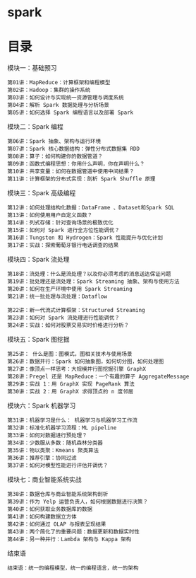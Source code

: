 # spark
# 目录

模块一：基础预习
    
    第01讲：MapReduce：计算框架和编程模型
    第02讲：Hadoop：集群的操作系统
    第03讲：如何设计与实现统一资源管理与调度系统
    第04讲：解析 Spark 数据处理与分析场景
    第05讲：如何选择 Spark 编程语言以及部署 Spark
    
模块二：Spark 编程
    
    第06讲：Spark 抽象、架构与运行环境
    第07讲：Spark 核心数据结构：弹性分布式数据集 RDD
    第08讲：算子：如何构建你的数据管道？
    第09讲：函数式编程思想：你用什么声明，你在声明什么？
    第10讲：共享变量：如何在数据管道中使用中间结果？
    第11讲：计算框架的分布式实现：剖析 Spark Shuffle 原理
    
模块三：Spark 高级编程

    第12讲：如何处理结构化数据：DataFrame 、Dataset和Spark SQL
    第13讲：如何使用用户自定义函数？
    第14讲：列式存储：针对查询场景的极致优化
    第15讲：如何对 Spark 进行全方位性能调优？
    第16讲：Tungsten 和 Hydrogen：Spark 性能提升与优化计划
    第17讲：实战：探索葡萄牙银行电话调查的结果
    
模块四：Spark 流处理
    
    第18讲：流处理：什么是流处理？以及你必须考虑的消息送达保证问题
    第19讲：批处理还是流处理：Spark Streaming 抽象、架构与使用方法
    第20讲：如何在生产环境中使用 Spark Streaming
    第21讲：统一批处理与流处理：Dataflow

    第22讲：新一代流式计算框架：Structured Streaming
    第23讲：如何对 Spark 流处理进行性能调优？
    第24讲：实战：如何对股票交易实时价格进行分析？
    
模块五：Spark 图挖掘

    第25讲： 什么是图：图模式，图相关技术与使用场景
    第26讲：数据并行：Spark 如何抽象图，如何切分图，如何处理图
    第27讲：像顶点一样思考：大规模并行图挖掘引擎 GraphX
    第28讲：Pregel 还是 MapReduce：一个有趣的算子 AggregateMessage
    第29讲：实战 1：用 GraphX 实现 PageRank 算法
    第30讲：实战 2：用 GraphX 求得顶点的 n 度邻居
    
模块六：Spark 机器学习

    第31讲：机器学习是什么： 机器学习与机器学习工作流
    第32讲：标准化机器学习流程：ML pipeline
    第33讲：如何对数据进行预处理？
    第34讲：少数服从多数：随机森林分类器
    第35讲：物以类聚：Kmeans 聚类算法
    第36讲：推荐引擎：协同过滤
    第37讲：如何对模型性能进行评估并调优？
    
模块七：商业智能系统实战

    第38讲：数据仓库与商业智能系统架构剖析
    第39讲：作为 Yelp 运营负责人，如何根据数据进行决策？
    第40讲：如何获取业务数据库的数据
    第41讲：如何构建数据立方体
    第42讲：如何通过 OLAP 与报表呈现结果
    第43讲：两个简化了的重要问题：数据更新和数据实时性
    第44讲：另一种并行：Lambda 架构与 Kappa 架构
    
结束语

    结束语：统一的编程模型，统一的编程语言，统一的架构
